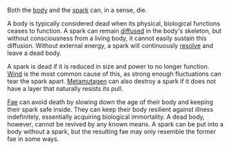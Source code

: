 Both the [body](<../Æther/Body.md>) and the [spark](<../Æther/Spark.md>) can, in a sense, die.

A body is typically considered dead when its physical, biological functions ceases to function. A spark can remain [diffused](<../Æther/Diffusing.md>) in the body's skeleton, but without consciousness from a living body, it cannot easily sustain this diffusion. Without external energy, a spark will continuously [resolve](<../Æther/Resolving.md>) and leave a dead body.

A spark is dead if it is reduced in size and power to no longer function. [Wind](<../Æther/Wind.md>) is the most common cause of this, as strong enough fluctuations can tear the spark apart. [Metamutagen](<../Materials/Metamutagen.md>) can also destroy a spark if it does not have a layer that naturally resists its pull.

[Fae](<../Fae.md>) can avoid death by slowing down the age of their body and keeping their spark safe inside. They can keep their body resilient against illness indefinitely, essentially acquiring biological immortality. A dead body, however, cannot be revived by any known means. A spark can be put into a body without a spark, but the resulting fae may only resemble the former fae in some ways.